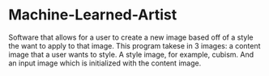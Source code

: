 # Machine-Learned-Artist
Software that allows for a user to create a new image based off of a style the want to apply to that image. This program takese in 3 images: a content image that a user wants to style. A style image, for example, cubism. And an input image which is initialized with the content image.
